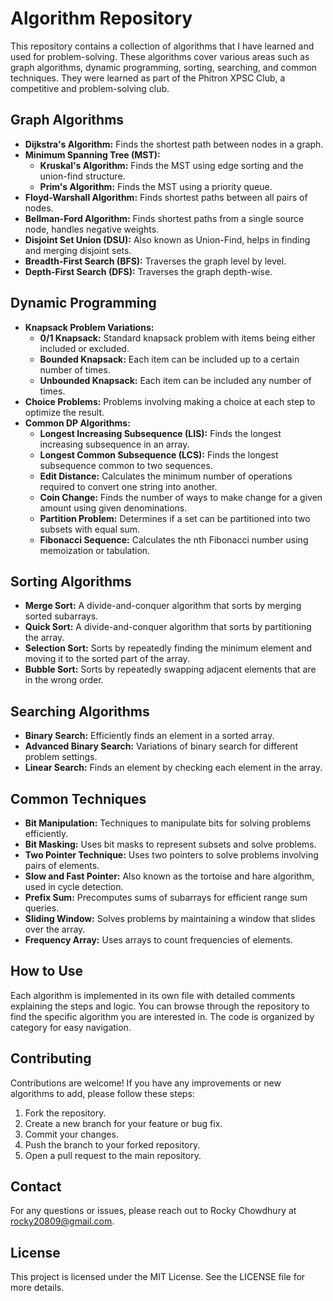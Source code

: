Algorithm Repository
====================

This repository contains a collection of algorithms that I have learned and used for problem-solving. These algorithms cover various areas such as graph algorithms, dynamic programming, sorting, searching, and common techniques. They were learned as part of the Phitron XPSC Club, a competitive and problem-solving club.

## Graph Algorithms
- **Dijkstra's Algorithm:** Finds the shortest path between nodes in a graph.
- **Minimum Spanning Tree (MST):**
  - **Kruskal's Algorithm:** Finds the MST using edge sorting and the union-find structure.
  - **Prim's Algorithm:** Finds the MST using a priority queue.
- **Floyd-Warshall Algorithm:** Finds shortest paths between all pairs of nodes.
- **Bellman-Ford Algorithm:** Finds shortest paths from a single source node, handles negative weights.
- **Disjoint Set Union (DSU):** Also known as Union-Find, helps in finding and merging disjoint sets.
- **Breadth-First Search (BFS):** Traverses the graph level by level.
- **Depth-First Search (DFS):** Traverses the graph depth-wise.

## Dynamic Programming
- **Knapsack Problem Variations:**
  - **0/1 Knapsack:** Standard knapsack problem with items being either included or excluded.
  - **Bounded Knapsack:** Each item can be included up to a certain number of times.
  - **Unbounded Knapsack:** Each item can be included any number of times.
- **Choice Problems:** Problems involving making a choice at each step to optimize the result.
- **Common DP Algorithms:**
  - **Longest Increasing Subsequence (LIS):** Finds the longest increasing subsequence in an array.
  - **Longest Common Subsequence (LCS):** Finds the longest subsequence common to two sequences.
  - **Edit Distance:** Calculates the minimum number of operations required to convert one string into another.
  - **Coin Change:** Finds the number of ways to make change for a given amount using given denominations.
  - **Partition Problem:** Determines if a set can be partitioned into two subsets with equal sum.
  - **Fibonacci Sequence:** Calculates the nth Fibonacci number using memoization or tabulation.

## Sorting Algorithms
- **Merge Sort:** A divide-and-conquer algorithm that sorts by merging sorted subarrays.
- **Quick Sort:** A divide-and-conquer algorithm that sorts by partitioning the array.
- **Selection Sort:** Sorts by repeatedly finding the minimum element and moving it to the sorted part of the array.
- **Bubble Sort:** Sorts by repeatedly swapping adjacent elements that are in the wrong order.

## Searching Algorithms
- **Binary Search:** Efficiently finds an element in a sorted array.
- **Advanced Binary Search:** Variations of binary search for different problem settings.
- **Linear Search:** Finds an element by checking each element in the array.

## Common Techniques
- **Bit Manipulation:** Techniques to manipulate bits for solving problems efficiently.
- **Bit Masking:** Uses bit masks to represent subsets and solve problems.
- **Two Pointer Technique:** Uses two pointers to solve problems involving pairs of elements.
- **Slow and Fast Pointer:** Also known as the tortoise and hare algorithm, used in cycle detection.
- **Prefix Sum:** Precomputes sums of subarrays for efficient range sum queries.
- **Sliding Window:** Solves problems by maintaining a window that slides over the array.
- **Frequency Array:** Uses arrays to count frequencies of elements.

## How to Use
Each algorithm is implemented in its own file with detailed comments explaining the steps and logic. You can browse through the repository to find the specific algorithm you are interested in. The code is organized by category for easy navigation.

## Contributing
Contributions are welcome! If you have any improvements or new algorithms to add, please follow these steps:
1. Fork the repository.
2. Create a new branch for your feature or bug fix.
3. Commit your changes.
4. Push the branch to your forked repository.
5. Open a pull request to the main repository.

## Contact
For any questions or issues, please reach out to Rocky Chowdhury at [rocky20809@gmail.com](mailto:rocky20809@gmail.com).

## License
This project is licensed under the MIT License. See the LICENSE file for more details.
